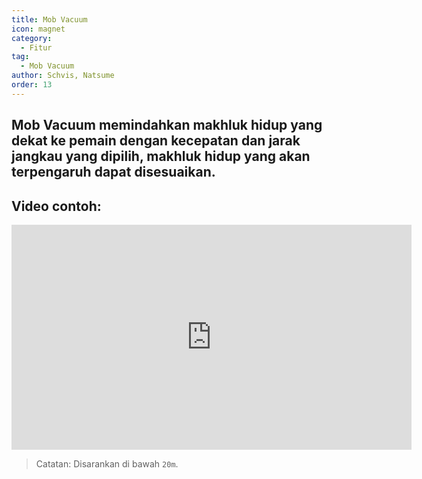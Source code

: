 ```yaml
---
title: Mob Vacuum
icon: magnet
category:
  - Fitur
tag:
  - Mob Vacuum
author: Schvis, Natsume
order: 13
---
```


## Mob Vacuum memindahkan makhluk hidup yang dekat ke pemain dengan kecepatan dan jarak jangkau yang dipilih, makhluk hidup yang akan terpengaruh dapat disesuaikan.

## Video contoh:

<div class="iframe-container"><iframe width="640" height="360" src="https://www.youtube.com/embed/KNzVgG_V10I?list=PL5eI1Tb64p56g27qfYk7VuFTz4FK6YrKa" title="Korepi - Mob Vacuum" frameborder="0" allow="accelerometer; autoplay; clipboard-write; encrypted-media; gyroscope; picture-in-picture; web-share" allowfullscreen></iframe></div>

> Catatan: Disarankan di bawah `20m`.